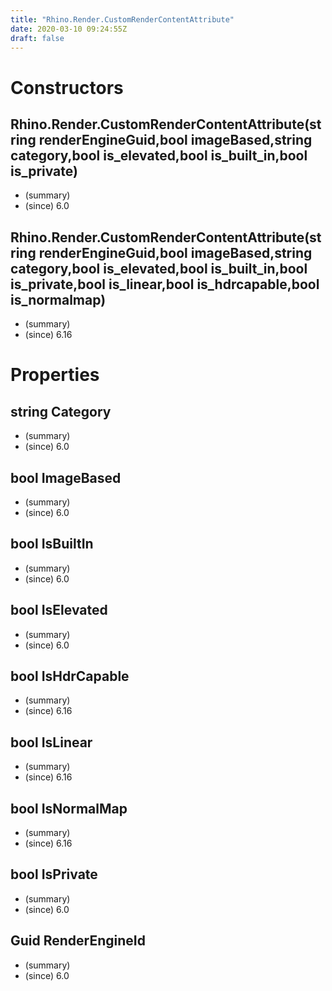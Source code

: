 ```yaml
---
title: "Rhino.Render.CustomRenderContentAttribute"
date: 2020-03-10 09:24:55Z
draft: false
---
```


# Constructors
## Rhino.Render.CustomRenderContentAttribute(string renderEngineGuid,bool imageBased,string category,bool is_elevated,bool is_built_in,bool is_private)
- (summary) 
- (since) 6.0
## Rhino.Render.CustomRenderContentAttribute(string renderEngineGuid,bool imageBased,string category,bool is_elevated,bool is_built_in,bool is_private,bool is_linear,bool is_hdrcapable,bool is_normalmap)
- (summary) 
- (since) 6.16
# Properties
## string Category
- (summary) 
- (since) 6.0
## bool ImageBased
- (summary) 
- (since) 6.0
## bool IsBuiltIn
- (summary) 
- (since) 6.0
## bool IsElevated
- (summary) 
- (since) 6.0
## bool IsHdrCapable
- (summary) 
- (since) 6.16
## bool IsLinear
- (summary) 
- (since) 6.16
## bool IsNormalMap
- (summary) 
- (since) 6.16
## bool IsPrivate
- (summary) 
- (since) 6.0
## Guid RenderEngineId
- (summary) 
- (since) 6.0
